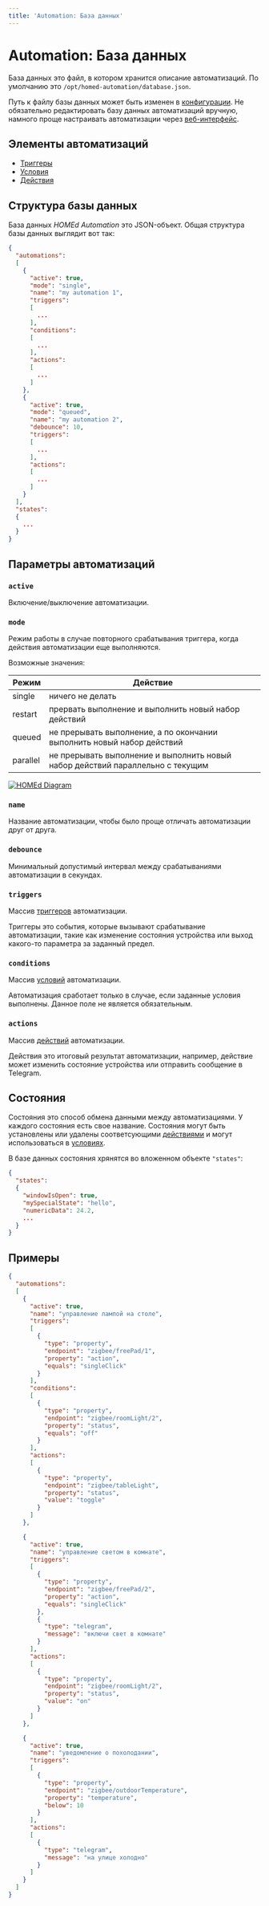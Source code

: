 ```yaml
---
title: 'Automation: База данных'
---
```


# Automation: База данных

База данных это файл, в котором хранится описание автоматизаций. По умолчанию это `/opt/homed-automation/database.json`.

Путь к файлу базы данных может быть изменен в [конфигурации](/automation/configuration/). Не обязательно редактировать базу данных автоматизаций вручную, намного проще настраивать автоматизации через [веб-интерфейс](web).

## Элементы автоматизаций

* [Триггеры](/automation/database/triggers/)
* [Условия](/automation/database/conditions/)
* [Действия](/automation/database/actions/)

## Структура базы данных

База данных _HOMEd Automation_ это JSON-объект. Общая структура базы данных выглядит вот так:

```json
{
  "automations":
  [
    {
      "active": true,
      "mode": "single",
      "name": "my automation 1",
      "triggers":
      [
        ...
      ],
      "conditions":
      [
        ...
      ],
      "actions":
      [
        ...
      ]
    },
    {
      "active": true,
      "mode": "queued",
      "name": "my automation 2",
      "debounce": 10,
      "triggers":
      [
        ...
      ],
      "actions":
      [
        ...
      ]
    }
  ],
  "states":
  {
    ...
  }
}
```

## Параметры автоматизаций

### `active`

Включение/выключение автоматизации.

### `mode`

Режим работы в случае повторного срабатывания триггера, когда действия автоматизации еще выполняются.

Возможные значения:

| Режим | Действие |
|-------|----------|
| single   | ничего не делать |
| restart  | прервать выполнение и выполнить новый набор действий |
| queued   | не прерывать выполнение, а по окончании выполнить новый набор действий |
| parallel | не прерывать выполнение и выполнить новый набор действий параллельно с текущим |

[![HOMEd Diagram](/assets/images/automation-mode.png)](assets/images/automation-mode.png)

### `name`

Название автоматизации, чтобы было проще отличать автоматизации друг от друга.

### `debounce`

Минимальный допустимый интервал между срабатываниями автоматизации в секундах.

### `triggers`

Массив [триггеров](/automation/database/triggers/) автоматизации.

Триггеры это события, которые вызывают срабатывание автоматизации, такие как изменение состояния устройства или выход какого-то параметра за заданный предел.

### `conditions`

Массив [условий](/automation/database/conditions/) автоматизации.

Автоматизация сработает только в случае, если заданные условия выполнены. Данное поле не является обязательным.

### `actions`

Массив [действий](/automation/database/actions/) автоматизации.

Действия это итоговый результат автоматизации, например, действие может изменить состояние устройства или отправить сообщение в Telegram.

## Состояния

<!-- TODO: добавить якоря -->
Состояния это способ обмена данными между автоматизациями. У каждого состояния есть свое название. Состояния могут быть установлены или удалены соответсующими [действиями](/automation/database/actions/) и могут использоваться в [условиях](/automation/database/conditions/).

В базе данных состояния хрянятся во вложенном объекте `"states"`:

```json
{
  "states":
  {
    "windowIsOpen": true,
    "mySpecialState": "hello",
    "numericData": 24.2,
    ...
  }
}
```

## Примеры

```json
{
  "automations":
  [
    {
      "active": true,
      "name": "управление лампой на столе",
      "triggers":
      [
        {
          "type": "property",
          "endpoint": "zigbee/freePad/1",
          "property": "action",
          "equals": "singleClick"
        }
      ],
      "conditions":
      [
        {
          "type": "property",
          "endpoint": "zigbee/roomLight/2",
          "property": "status",
          "equals": "off"
        }
      ],
      "actions":
      [
        {
          "type": "property",
          "endpoint": "zigbee/tableLight",
          "property": "status",
          "value": "toggle"
        }
      ]
    },

    {
      "active": true,
      "name": "управление светом в комнате",
      "triggers":
      [
        {
          "type": "property",
          "endpoint": "zigbee/freePad/2",
          "property": "action",
          "equals": "singleClick"
        },
        {
          "type": "telegram",
          "message": "включи свет в комнате"
        }
      ],
      "actions":
      [
        {
          "type": "property",
          "endpoint": "zigbee/roomLight/2",
          "property": "status",
          "value": "on"
        }
      ]
    },

    {
      "active": true,
      "name": "уведомление о похолодании",
      "triggers":
      [
        {
          "type": "property",
          "endpoint": "zigbee/outdoorTemperature",
          "property": "temperature",
          "below": 10
        }
      ],
      "actions":
      [
        {
          "type": "telegram",
          "message": "на улице холодно"
        }
      ]
    }
  ]
}
```
